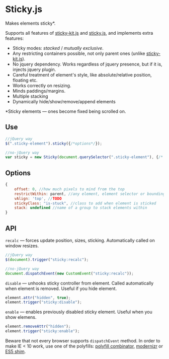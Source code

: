 # Sticky.js

Makes elements sticky*.

Supports all features of [sticky-kit.js](https://github.com/leafo/sticky-kit) and [sticky.js](https://github.com/garand/sticky), and 
implements extra features:

* Sticky modes: _stacked_ / _mutually exclusive_.
* Any restricting containers possible, not only parent ones (unlike [sticky-kit.js](https://github.com/leafo/sticky-kit)).
* No jquery dependency. Works regardless of jquery presence, but if it is, injects jquery plugin.
* Careful treatment of element's style, like absolute/relative position, floating etc.
* Works correctly on resizing.
* Minds paddings/margins.
* Multiple stacking
* Dynamically hide/show/remove/append elements

*Sticky elements — ones become fixed being scrolled on.

## Use

```js
//jQuery way
$(".sticky-element").sticky({/*options*/});

//no-jQuery way
var sticky = new Sticky(document.querySelector(".sticky-element"), {/* options */});
```

## Options

```js
{
	offset: 0, //how much pixels to mind from the top
	restrictWithin: parent, //any element, element selector or bounding box like {top: 0, bottom: 100}
	vAlign: 'top', //TODO
	stickyClass: "is-stuck", //class to add when element is sticked
	stack: undefined //name of a group to stack elements within
}
```

## API

`recalc` — forces update position, sizes, sticking. Automatically called on window resizes.
```js
//jQuery way
$(document).trigger("sticky:recalc");

//no-jQuery way
document.dispatchEvent(new CustomEvent("sticky:recalc"));
```

`disable` — unhooks sticky controller from element. Called automatically when element is removed. Useful if you hide element.
```js
element.attr("hidden", true);
element.trigger("sticky:disable");
```

`enable` — enables previously disabled sticky element. Useful when you show elemens.
```js
element.removeAttr("hidden");
element.trigger("sticky:enable");
```

Beware that not every browser supports `dispatchEvent` method. In order to make IE < 10 work, use one of the polyfills: [polyfill combinator](https://github.com/jonathantneal/polyfill), [modernizr](https://github.com/Modernizr/Modernizr) or [ES5 shim](https://github.com/termi/ES5-DOM-SHIM).